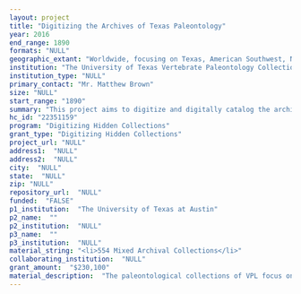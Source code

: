 ```yaml
--- 
layout: project 
title: "Digitizing the Archives of Texas Paleontology"
year: 2016
end_range: 1890
formats: "NULL"
geographic_extant: "Worldwide, focusing on Texas, American Southwest, North America general"
institution: "The University of Texas Vertebrate Paleontology Collections"
institution_type: "NULL"
primary_contact: "Mr. Matthew Brown"
size: "NULL"
start_range: "1890"
summary: "This project aims to digitize and digitally catalog the archives of the Vertebrate Paleontology Laboratory (VPL) of The University of Texas at Austin over two years. The archival materials consist of 554 cubic feet (cf) of uncatalogued and undescribed maps, field notes, research permits, correspondence, images, artwork, and other documents relating to the history of paleontology in Texas and North America. The fossil holdings at VPL house approximately 250,000 cataloged specimens, the seventh largest vertebrate collection in the US. The archival materials represent the scientific and historic context for specimens collected from the late 19th century to the present day, and held in trust as a State, Federal, and Navajo Nation repository."
hc_id: "22351159"
program: "Digitizing Hidden Collections"
grant_type: "Digitizing Hidden Collections"
project_url: "NULL"
address1:  "NULL"
address2:  "NULL"
city:  "NULL"
state:  "NULL"
zip: "NULL"
repository_url:  "NULL"
funded:  "FALSE"
p1_institution:  "The University of Texas at Austin"
p2_name:  ""
p2_institution:  "NULL"
p3_name:  ""
p3_institution:  "NULL"
material_string: "<li>554 Mixed Archival Collections</li>"
collaborating_institution:  "NULL"
grant_amount:  "$230,100"
material_description:  "The paleontological collections of VPL focus on the history of vertebrates in Texas and adjacent regions; broader studies are also conducted to establish a national and global context for Texas vertebrate history. The 554 cf of archival materials support this context, including documents, maps, photos, artwork, and correspondence. These include records and reports of the 1890-1894 Texas Geological Survey (aka Cope-Cummins) collection of Permian, Triassic, and Cenozoic fossils, the 1935-1937 H.B. Stenzel collection of fossil from across the state for display at the Texas Centennial Exposition (later the Texas Memorial Museum), and R.T. Bird's collection of dinosaur tracks from Glen Rose, Texas. From 1939-1941, a Works Progress Administration-funded survey collected tens of thousands of vertebrate specimens from 22 counties. This survey is extensively documented in the VPL archives with maps, photographs, and weekly field and laboratory reports. VPL archives also include the correspondence, field notes, locality maps, andresearch notes from each of its directors and numerous research associates. First director Dr. John Wilson was a founding member of the Society of Vertebrate Paleontology; many VPL staff have held leadership offices in that organizations and maintain records pertaining to its history. VPL staff built extensive public trust collections from U.S. National Parks, other State and Federal lands, and the Navajo Nation; the supporting records in the VPL archives document the scientific and cultural heritage of the American public."
---
```

